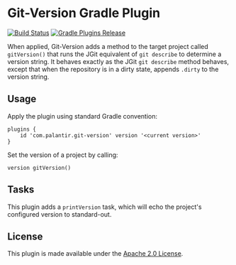 Git-Version Gradle Plugin
=========================
[![Build Status](https://circleci.com/gh/palantir/gradle-git-version.svg?style=shield)](https://circleci.com/gh/palantir/gradle-git-version)
[![Gradle Plugins Release](https://img.shields.io/github/release/palantir/gradle-git-version.svg)](https://plugins.gradle.org/plugin/com.palantir.git-version)

When applied, Git-Version adds a method to the target project called `gitVersion()` that
runs the JGit equivalent of `git describe` to determine a version string. It behaves exactly 
as the JGit `git describe` method behaves, except that when the repository is in a dirty 
state, appends `.dirty` to the version string.

Usage
-----
Apply the plugin using standard Gradle convention:

    plugins {
        id 'com.palantir.git-version' version '<current version>'
    }

Set the version of a project by calling:

    version gitVersion()

Tasks
-----
This plugin adds a `printVersion` task, which will echo the project's configured version
to standard-out.

License
-------
This plugin is made available under the [Apache 2.0 License](http://www.apache.org/licenses/LICENSE-2.0).
